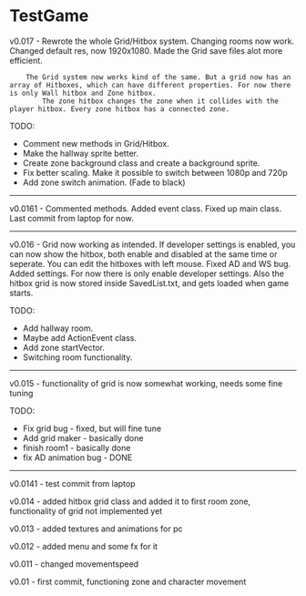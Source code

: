 # TestGame


v0.017 - Rewrote the whole Grid/Hitbox system. Changing rooms now work. Changed default res, now 1920x1080. Made the Grid save files alot more efficient.

		The Grid system now works kind of the same. But a grid now has an array of Hitboxes, which can have different properties. For now there is only Wall hitbox and Zone hitbox.
			The zone hitbox changes the zone when it collides with the player hitbox. Every zone hitbox has a connected zone.
			


TODO:
- Comment new methods in Grid/Hitbox.
- Make the hallway sprite better.
- Create zone background class and create a background sprite.
- Fix better scaling. Make it possible to switch between 1080p and 720p
- Add zone switch animation. (Fade to black)

------------------------------------------------------------------------------------------


v0.0161 - Commented methods. Added event class. Fixed up main class. Last commit from laptop for now.

------------------------------------------------------------------------------------------

v0.016 - Grid now working as intended. If developer settings is enabled, you can now show the hitbox, both enable and
disabled at the same time or seperate. You can edit the hitboxes with left mouse. Fixed AD and WS bug. Added settings.
For now there is only enable developer settings. Also the hitbox grid is now stored inside SavedList.txt, and gets loaded
when game starts.

TODO:
- Add hallway room.
- Maybe add ActionEvent class.
- Add zone startVector.
- Switching room functionality.

------------------------------------------------------------------------------------------


v0.015 - functionality of grid is now somewhat working, needs some fine tuning

TODO:
- Fix grid bug - fixed, but will fine tune
- Add grid maker - basically done
- finish room1 - basically done
- fix AD animation bug - DONE

------------------------------------------------------------------------------------------

v0.0141 - test commit from laptop

v0.014 - added hitbox grid class and added it to first room zone, functionality of grid not implemented yet

v0.013 - added textures and animations for pc

v0.012 - added menu and some fx for it

v0.011 - changed movementspeed

v0.01 - first commit, functioning zone and character movement
